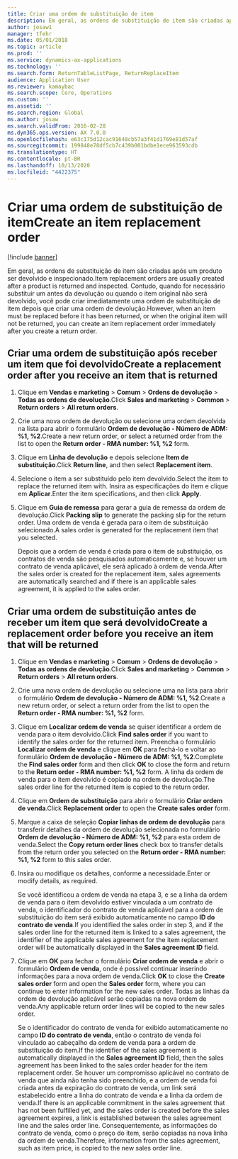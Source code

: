 ```yaml
---
title: Criar uma ordem de substituição de item
description: Em geral, as ordens de substituição de item são criadas após um produto ser devolvido e inspecionado.
author: josaw1
manager: tfehr
ms.date: 05/01/2018
ms.topic: article
ms.prod: ''
ms.service: dynamics-ax-applications
ms.technology: ''
ms.search.form: ReturnTableListPage, ReturnReplaceItem
audience: Application User
ms.reviewer: kamaybac
ms.search.scope: Core, Operations
ms.custom: ''
ms.assetid: ''
ms.search.region: Global
ms.author: josaw
ms.search.validFrom: 2016-02-28
ms.dyn365.ops.version: AX 7.0.0
ms.openlocfilehash: e63c175d12cac91648cb57a3f41d1769e81d57af
ms.sourcegitcommit: 199848e78df5cb7c439b001bdbe1ece963593cdb
ms.translationtype: HT
ms.contentlocale: pt-BR
ms.lasthandoff: 10/13/2020
ms.locfileid: "4422375"
---
```

# <a name="create-an-item-replacement-order"></a><span data-ttu-id="93246-103">Criar uma ordem de substituição de item</span><span class="sxs-lookup"><span data-stu-id="93246-103">Create an item replacement order</span></span> 

[!include [banner](../includes/banner.md)]


<span data-ttu-id="93246-104">Em geral, as ordens de substituição de item são criadas após um produto ser devolvido e inspecionado.</span><span class="sxs-lookup"><span data-stu-id="93246-104">Item replacement orders are usually created after a product is returned and inspected.</span></span> <span data-ttu-id="93246-105">Contudo, quando for necessário substituir um antes da devolução ou quando o item original não será devolvido, você pode criar imediatamente uma ordem de substituição de item depois que criar uma ordem de devolução.</span><span class="sxs-lookup"><span data-stu-id="93246-105">However, when an item must be replaced before it has been returned, or when the original item will not be returned, you can create an item replacement order immediately after you create a return order.</span></span>

## <a name="create-a-replacement-order-after-you-receive-an-item-that-is-returned"></a><span data-ttu-id="93246-106">Criar uma ordem de substituição após receber um item que foi devolvido</span><span class="sxs-lookup"><span data-stu-id="93246-106">Create a replacement order after you receive an item that is returned</span></span>

1.  <span data-ttu-id="93246-107">Clique em **Vendas e marketing** \> **Comum** \> **Ordens de devolução** \> **Todas as ordens de devolução**.</span><span class="sxs-lookup"><span data-stu-id="93246-107">Click **Sales and marketing** \> **Common** \> **Return orders** \> **All return orders**.</span></span>

2.  <span data-ttu-id="93246-108">Crie uma nova ordem de devolução ou selecione uma ordem devolvida na lista para abrir o formulário **Ordem de devolução - Número de ADM: %1, %2**.</span><span class="sxs-lookup"><span data-stu-id="93246-108">Create a new return order, or select a returned order from the list to open the **Return order - RMA number: %1, %2** form.</span></span>

3.  <span data-ttu-id="93246-109">Clique em **Linha de devolução** e depois selecione **Item de substituição**.</span><span class="sxs-lookup"><span data-stu-id="93246-109">Click **Return line**, and then select **Replacement item**.</span></span>

4.  <span data-ttu-id="93246-110">Selecione o item a ser substituído pelo item devolvido.</span><span class="sxs-lookup"><span data-stu-id="93246-110">Select the item to replace the returned item with.</span></span> <span data-ttu-id="93246-111">Insira as especificações do item e clique em **Aplicar**.</span><span class="sxs-lookup"><span data-stu-id="93246-111">Enter the item specifications, and then click **Apply**.</span></span>

5.  <span data-ttu-id="93246-112">Clique em **Guia de remessa** para gerar a guia de remessa da ordem de devolução.</span><span class="sxs-lookup"><span data-stu-id="93246-112">Click **Packing slip** to generate the packing slip for the return order.</span></span> <span data-ttu-id="93246-113">Uma ordem de venda é gerada para o item de substituição selecionado.</span><span class="sxs-lookup"><span data-stu-id="93246-113">A sales order is generated for the replacement item that you selected.</span></span>
    
    <span data-ttu-id="93246-114">Depois que a ordem de venda é criada para o item de substituição, os contratos de venda são pesquisados automaticamente e, se houver um contrato de venda aplicável, ele será aplicado à ordem de venda.</span><span class="sxs-lookup"><span data-stu-id="93246-114">After the sales order is created for the replacement item, sales agreements are automatically searched and if there is an applicable sales agreement, it is applied to the sales order.</span></span>

## <a name="create-a-replacement-order-before-you-receive-an-item-that-will-be-returned"></a><span data-ttu-id="93246-115">Criar uma ordem de substituição antes de receber um item que será devolvido</span><span class="sxs-lookup"><span data-stu-id="93246-115">Create a replacement order before you receive an item that will be returned</span></span>

1.  <span data-ttu-id="93246-116">Clique em **Vendas e marketing** \> **Comum** \> **Ordens de devolução** \> **Todas as ordens de devolução**.</span><span class="sxs-lookup"><span data-stu-id="93246-116">Click **Sales and marketing** \> **Common** \> **Return orders** \> **All return orders**.</span></span>

2.  <span data-ttu-id="93246-117">Crie uma nova ordem de devolução ou selecione uma na lista para abrir o formulário **Ordem de devolução - Número de ADM: %1, %2**.</span><span class="sxs-lookup"><span data-stu-id="93246-117">Create a new return order, or select a return order from the list to open the **Return order - RMA number: %1, %2** form.</span></span>

3.  <span data-ttu-id="93246-118">Clique em **Localizar ordem de venda** se quiser identificar a ordem de venda para o item devolvido.</span><span class="sxs-lookup"><span data-stu-id="93246-118">Click **Find sales order** if you want to identify the sales order for the returned item.</span></span> <span data-ttu-id="93246-119">Preencha o formulário **Localizar ordem de venda** e clique em **OK** para fechá-lo e voltar ao formulário **Ordem de devolução - Número de ADM: %1, %2**.</span><span class="sxs-lookup"><span data-stu-id="93246-119">Complete the **Find sales order** form and then click **OK** to close the form and return to the **Return order - RMA number: %1, %2** form.</span></span> <span data-ttu-id="93246-120">A linha da ordem de venda para o item devolvido é copiado na ordem de devolução.</span><span class="sxs-lookup"><span data-stu-id="93246-120">The sales order line for the returned item is copied to the return order.</span></span>

4.  <span data-ttu-id="93246-121">Clique em **Ordem de substituição** para abrir o formulário **Criar ordem de venda**.</span><span class="sxs-lookup"><span data-stu-id="93246-121">Click **Replacement order** to open the **Create sales order** form.</span></span>

5.  <span data-ttu-id="93246-122">Marque a caixa de seleção **Copiar linhas de ordem de devolução** para transferir detalhes da ordem de devolução selecionada no formulário **Ordem de devolução - Número de ADM: %1, %2** para esta ordem de venda.</span><span class="sxs-lookup"><span data-stu-id="93246-122">Select the **Copy return order lines** check box to transfer details from the return order you selected on the **Return order - RMA number: %1, %2** form to this sales order.</span></span>

6.  <span data-ttu-id="93246-123">Insira ou modifique os detalhes, conforme a necessidade.</span><span class="sxs-lookup"><span data-stu-id="93246-123">Enter or modify details, as required.</span></span>
    
    <span data-ttu-id="93246-124">Se você identificou a ordem de venda na etapa 3, e se a linha da ordem de venda para o item devolvido estiver vinculada a um contrato de venda, o identificador do contrato de venda aplicável para a ordem de substituição do item será exibido automaticamente no campo **ID do contrato de venda**.</span><span class="sxs-lookup"><span data-stu-id="93246-124">If you identified the sales order in step 3, and if the sales order line for the returned item is linked to a sales agreement, the identifier of the applicable sales agreement for the item replacement order will be automatically displayed in the **Sales agreement ID** field.</span></span>

7.  <span data-ttu-id="93246-125">Clique em **OK** para fechar o formulário **Criar ordem de venda** e abrir o formulário **Ordem de venda**, onde é possível continuar inserindo informações para a nova ordem de venda.</span><span class="sxs-lookup"><span data-stu-id="93246-125">Click **OK** to close the **Create sales order** form and open the **Sales order** form, where you can continue to enter information for the new sales order.</span></span> <span data-ttu-id="93246-126">Todas as linhas da ordem de devolução aplicável serão copiadas na nova ordem de venda.</span><span class="sxs-lookup"><span data-stu-id="93246-126">Any applicable return order lines will be copied to the new sales order.</span></span> 
    
    <span data-ttu-id="93246-127">Se o identificador do contrato de venda for exibido automaticamente no campo **ID do contrato de venda**, então o contrato de venda foi vinculado ao cabeçalho da ordem de venda para a ordem de substituição do item.</span><span class="sxs-lookup"><span data-stu-id="93246-127">If the identifier of the sales agreement is automatically displayed in the **Sales agreement ID** field, then the sales agreement has been linked to the sales order header for the item replacement order.</span></span> <span data-ttu-id="93246-128">Se houver um compromisso aplicável no contrato de venda que ainda não tenha sido preenchido, e a ordem de venda foi criada antes da expiração do contrato de venda, um link será estabelecido entre a linha do contrato de venda e a linha da ordem de venda.</span><span class="sxs-lookup"><span data-stu-id="93246-128">If there is an applicable commitment in the sales agreement that has not been fulfilled yet, and the sales order is created before the sales agreement expires, a link is established between the sales agreement line and the sales order line.</span></span> <span data-ttu-id="93246-129">Consequentemente, as informações do contrato de venda, como o preço do item, serão copiadas na nova linha da ordem de venda.</span><span class="sxs-lookup"><span data-stu-id="93246-129">Therefore, information from the sales agreement, such as item price, is copied to the new sales order line.</span></span> 
  


